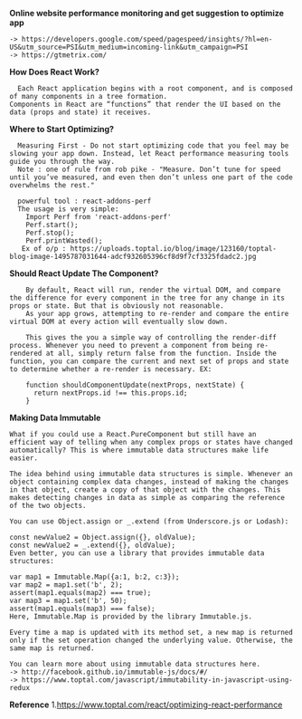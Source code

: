 **Online website performance monitoring and get suggestion to optimize app**

    -> https://developers.google.com/speed/pagespeed/insights/?hl=en-US&utm_source=PSI&utm_medium=incoming-link&utm_campaign=PSI
    -> https://gtmetrix.com/


**How Does React Work?**

      Each React application begins with a root component, and is composed of many components in a tree formation. 
    Components in React are “functions” that render the UI based on the data (props and state) it receives.
    
 **Where to Start Optimizing?**
 
      Measuring First - Do not start optimizing code that you feel may be slowing your app down. Instead, let React performance measuring tools guide you through the way.
      Note : one of rule from rob pike - "Measure. Don’t tune for speed until you’ve measured, and even then don’t unless one part of the code overwhelms the rest."
      
      powerful tool : react-addons-perf 
      The usage is very simple:
        Import Perf from 'react-addons-perf'
        Perf.start();
        Perf.stop();
        Perf.printWasted();
       Ex of o/p : https://uploads.toptal.io/blog/image/123160/toptal-blog-image-1495787031644-adcf932605396cf8d9f7cf3325fdadc2.jpg
 
**Should React Update The Component?**

        By default, React will run, render the virtual DOM, and compare the difference for every component in the tree for any change in its props or state. But that is obviously not reasonable.
        As your app grows, attempting to re-render and compare the entire virtual DOM at every action will eventually slow down.
        
        This gives the you a simple way of controlling the render-diff process. Whenever you need to prevent a component from being re-rendered at all, simply return false from the function. Inside the function, you can compare the current and next set of props and state to determine whether a re-render is necessary. EX: 
        
        function shouldComponentUpdate(nextProps, nextState) {
          return nextProps.id !== this.props.id;
        }
        
**Making Data Immutable**


    What if you could use a React.PureComponent but still have an efficient way of telling when any complex props or states have changed automatically? This is where immutable data structures make life easier.

    The idea behind using immutable data structures is simple. Whenever an object containing complex data changes, instead of making the changes in that object, create a copy of that object with the changes. This makes detecting changes in data as simple as comparing the reference of the two objects.

    You can use Object.assign or _.extend (from Underscore.js or Lodash):

    const newValue2 = Object.assign({}, oldValue);
    const newValue2 = _.extend({}, oldValue);
    Even better, you can use a library that provides immutable data structures:

    var map1 = Immutable.Map({a:1, b:2, c:3});
    var map2 = map1.set('b', 2);
    assert(map1.equals(map2) === true);
    var map3 = map1.set('b', 50);
    assert(map1.equals(map3) === false);
    Here, Immutable.Map is provided by the library Immutable.js.

    Every time a map is updated with its method set, a new map is returned only if the set operation changed the underlying value. Otherwise, the same map is returned.

    You can learn more about using immutable data structures here.
    -> http://facebook.github.io/immutable-js/docs/#/
    -> https://www.toptal.com/javascript/immutability-in-javascript-using-redux
    
**Reference**
    1.https://www.toptal.com/react/optimizing-react-performance
    
    
